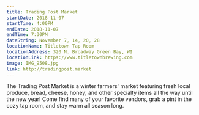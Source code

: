 ```yaml
---
title: Trading Post Market
startDate: 2018-11-07
startTime: 4:00PM
endDate: 2018-11-07
endTime: 7:30PM
dateString: November 7, 14, 20, 28
locationName: Titletown Tap Room
locationAddress: 320 N. Broadway Green Bay, WI
locationLink: https://www.titletownbrewing.com
image: IMG_9508.jpg
link: http://tradingpost.market
---
```


The Trading Post Market is a winter farmers' market featuring fresh local produce, bread, cheese, honey, and other specialty items all the way until the new year! Come find many of your favorite vendors, grab a pint in the cozy tap room, and stay warm all season long.

